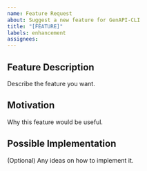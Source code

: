 ```yaml
---
name: Feature Request
about: Suggest a new feature for GenAPI-CLI
title: "[FEATURE]"
labels: enhancement
assignees: 
---
```


## Feature Description
Describe the feature you want.

## Motivation
Why this feature would be useful.

## Possible Implementation
(Optional) Any ideas on how to implement it.
